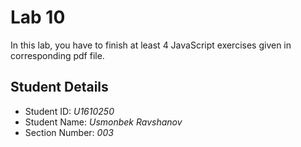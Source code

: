 # Lab 10

In this lab, you have to finish at least 4 JavaScript exercises given in corresponding pdf file. 


## Student Details

- Student ID: *U1610250*
- Student Name: *Usmonbek Ravshanov*
- Section Number: *003*
